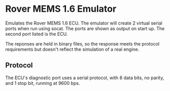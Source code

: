 # Rover MEMS 1.6 Emulator

Emulates the Rover MEMS 1.6 ECU. The emulator will create 2 virtual serial ports when run using socat.
The ports are shown as output on start up. The second port listed is the ECU. 

The reponses are held in binary files, so the response meets the protocol requirements but doesn't reflect the simulation of a real engine.

## Protocol

The ECU's diagnostic port uses a serial protocol, with 8 data bits, no parity, and 1 stop bit, running at 9600 bps.
